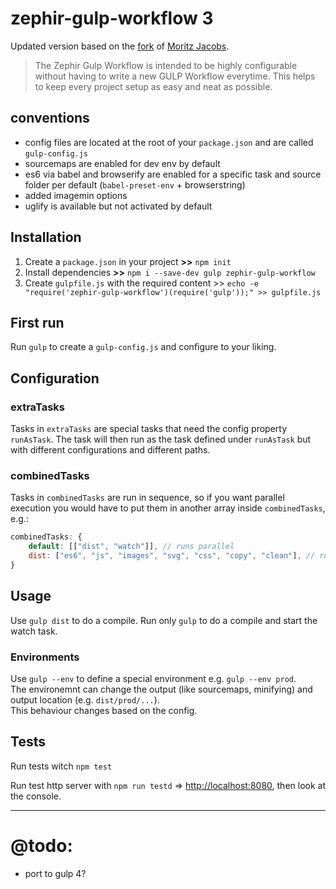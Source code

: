 # zephir-gulp-workflow 3

Updated version based on the [fork](https://github.com/moritzjacobs/mj-gulp-workflow) of [Moritz Jacobs](https://github.com/moritzjacobs).

> The Zephir Gulp Workflow is intended to be highly configurable without having to write a new GULP Workflow everytime. This helps to keep every project setup as easy and neat as possible.

## conventions
- config files are located at the root of your `package.json` and are called `gulp-config.js`
- sourcemaps are enabled for dev env by default
- es6 via babel and browserify are enabled for a specific task and source folder per default (`babel-preset-env` + browserstring)
- added imagemin options
- uglify is available but not activated by default

## Installation

1. Create a `package.json` in your project **>>** `npm init`
2. Install dependencies **>>** `npm i --save-dev gulp zephir-gulp-workflow`
3. Create `gulpfile.js` with the required content >> `echo -e "require('zephir-gulp-workflow')(require('gulp'));" >> gulpfile.js`

## First run

Run `gulp` to create a `gulp-config.js` and configure to your liking.

## Configuration

### extraTasks

Tasks in `extraTasks` are special tasks that need the config property `runAsTask`. The task will then run as the task defined under `runAsTask` but with different configurations and different paths.

### combinedTasks

Tasks in `combinedTasks` are run in sequence, so if you want parallel execution you would have to put them in another array inside `combinedTasks`, e.g.:

```js
combinedTasks: {
	default: [["dist", "watch"]], // runs parallel
	dist: ["es6", "js", "images", "svg", "css", "copy", "clean"], // runs sequential
}
```

## Usage

Use `gulp dist` to do a compile.
Run only `gulp` to do a compile and start the watch task.

### Environments

Use `gulp --env` to define a special environment e.g. `gulp --env prod`.  
The environemnt can change the output (like sourcemaps, minifying) and output location (e.g. `dist/prod/...`).  
This behaviour changes based on the config.

## Tests

Run tests witch `npm test`

Run test http server with `npm run testd` => <http://localhost:8080>, then look at the console.

---

# @todo:
- port to gulp 4?
